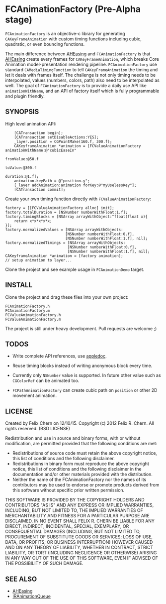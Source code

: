 # FCAnimationFactory (Pre-Alpha stage)

`FCAnimationFactory` is an objective-c library for generating
`CAKeyFrameAnimation` with custom timing functions including cubic, quadratic,
or even bouncing functions. 

The main difference between [AHEasing][AHEasing] and `FCAnimationFactory` is that
[AHEasing][AHEasing] create every frames for `CAKeyFrameAnimation`, which breaks
Core Animation model-presentation rendering pipeline. `FCAnimationFactory` use
standard `CAMediaTimingFunction` to tell `CAKeyFrameAnimation` the timing and
let it deals with frames itself. The challenge is not only timing needs to be
interpolated, values (numbers, colors, path) also need to be interpolated as
well. The goal of `FCAnimationFactory` is to provide a daily use API like
`animationWithName`, and an API of factory itself which is fully programmable
and plugin friendly.

## SYNOPSIS

High level animation API:

        [CATransaction begin];
        [CATransaction setDisableActions:YES];
        _layer.position = CGPointMake(160.f, 300.f);
        CAKeyframeAnimation *animation = [FCValueAnimationFactory animationWithName:@"cubicEaseIn"
                                                                          fromValue:@50.f
                                                                            toValue:@300.f
                                                                           duration:@1.f];
        animation.keyPath = @"position.y";
        [_layer addAnimation:animation forKey:@"myUselessKey"];
        [CATransaction commit];

Create your own timing function directly with `FCValueAnimationFactory`:

    factory = [[FCValueAnimationFactory alloc] init];
    factory.totalDuration = [NSNumber numberWithFloat:1.f];
    factory.timingBlocks = [NSArray arrayWithObject:^float(float x){
        return x*x*x*x*x;
    }];
    factory.normalizedValues = [NSArray arrayWithObjects:
                               [NSNumber numberWithFloat:0.f],
                               [NSNumber numberWithFloat:1.f], nil];
    factory.normalizedTimings = [NSArray arrayWithObjects:
                                [NSNumber numberWithFloat:0.f],
                                [NSNumber numberWithFloat:1.f], nil];
    CAKeyframeAnimation *animation = [factory animation];
    // setup animation to layer...

Clone the project and see example usage in `FCAnimationDemo` target.

## INSTALL

Clone the project and drag these files into your own project:

    FCAnimationFactory.h
    FCAnimationFactory.m
    FCValueAnimationFactory.h
    FCValueAnimationFactory.m

The project is still under heavy development. Pull requests are welcome ;)

## TODOS

* Write complete API references, use [appledoc](http://gentlebytes.com/appledoc/).

* Reuse timing blocks instead of writing anonymous block every time.

* Currently only `NSNumber` value is supported. In future other value such as
  `CGColorRef` can be animated too.

* `FCPathAnimationFactory` can create cubic path on `position` or other 2D
  movement animation.

## LICENSE

 Created by Felix Chern on 12/10/15.
 Copyright (c) 2012 Felix R. Chern. All rights reserved. (BSD LICENSE)
 
 Redistribution and use in source and binary forms, with or without
 modification, are permitted provided that the following conditions are met:

 * Redistributions of source code must retain the above copyright
 notice, this list of conditions and the following disclaimer.
 * Redistributions in binary form must reproduce the above copyright
 notice, this list of conditions and the following disclaimer in the
 documentation and/or other materials provided with the distribution.
 * Neither the name of the FCAnimationFactory nor the
 names of its contributors may be used to endorse or promote products
 derived from this software without specific prior written permission.
 
 THIS SOFTWARE IS PROVIDED BY THE COPYRIGHT HOLDERS AND CONTRIBUTORS "AS IS" AND
 ANY EXPRESS OR IMPLIED WARRANTIES, INCLUDING, BUT NOT LIMITED TO, THE IMPLIED
 WARRANTIES OF MERCHANTABILITY AND FITNESS FOR A PARTICULAR PURPOSE ARE
 DISCLAIMED. IN NO EVENT SHALL FELIX R. CHERN BE LIABLE FOR ANY
 DIRECT, INDIRECT, INCIDENTAL, SPECIAL, EXEMPLARY, OR CONSEQUENTIAL DAMAGES
 (INCLUDING, BUT NOT LIMITED TO, PROCUREMENT OF SUBSTITUTE GOODS OR SERVICES;
 LOSS OF USE, DATA, OR PROFITS; OR BUSINESS INTERRUPTION) HOWEVER CAUSED AND
 ON ANY THEORY OF LIABILITY, WHETHER IN CONTRACT, STRICT LIABILITY, OR TORT
 (INCLUDING NEGLIGENCE OR OTHERWISE) ARISING IN ANY WAY OUT OF THE USE OF THIS
 SOFTWARE, EVEN IF ADVISED OF THE POSSIBILITY OF SUCH DAMAGE.
 
## SEE ALSO

* [AHEasing][AHEasing]
* [IRAnimationQueue](https://github.com/evadne/IRAnimationQueue-Experimental)


[AHEasing]: https://github.com/warrenm/AHEasing
